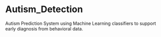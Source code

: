 # Autism_Detection
Autism Prediction System using Machine Learning classifiers to support early diagnosis from behavioral data.
